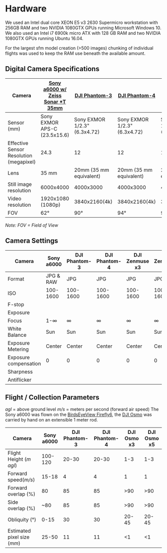 # Hardware

We used an Intel dual core XEON E5 v3 2630 Supermicro workstation with 256GB RAM and 
two NVIDIA 1080GTX GPUs running Microsoft Windows 10.
We also used an Intel i7 6900k micro ATX with 128 GB RAM and two NVIDIA 1080GTX GPUs 
running Ubuntu 16.04.

For the largest sfm model creation (>500 images) chunking of individual flights was used to 
keep the RAM use beneath the available amount. 

## Digital Camera Specifications
|Camera|[Sony a6000 w/ Zeiss Sonar \*T 35mm](http://www.sony.com/electronics/interchangeable-lens-cameras/ilce-6000-body-kit)|[DJI Phantom-3](http://www.dji.com/phantom-3-pro/info)|[DJI Phantom-4](http://www.dji.com/phantom-4/info)|[DJI Zenmuse x3](http://www.dji.com/zenmuse-x3/info)|[DJI Zenmuse x5](http://www.dji.com/zenmuse-x5/info)|
|------|----------|------------|------------|-----------|-----------| 
|Sensor (mm)|Sony EXMOR APS-C (23.5x15.6)|Sony EXMOR 1/2.3" (6.3x4.72)|Sony EXMOR 1/2.3" (6.3x4.72)|Sony EXMOR 1/2.3" (6.3x4.72)|Panasonic Micro 4/3" (17.3x13)| 
|Effective Sensor Resolution (megapixel)|24.3|12|12|12|16|
|Lens|35 mm|20mm (35 mm equivalent)|20mm (35 mm equivalent)|20mm (35 mm equivalent)|30 mm|
|Still image resolution|6000x4000|4000x3000|4000x3000|4000x3000|4608x3456| 
|Video resolution|1920x1080 (1080p)|3840x2160(4k)|3840x2160(4k)|3840x2160(4k)|3840x2160(4k)| 
|FOV|62°|90°|94°|94°|72°| 

*Note: FOV = Field of View* 

## Camera Settings
|Camera|Sony a6000|DJI Phantom-3|DJI Phantom-4|DJI Zenmuse x3|DJI Zenmuse x5|
|------|----------|-------------|-------------|--------------|--------------| 
|Format|JPG & RAW|JPG|JPG|JPG|JPG| 
|ISO|100-1600|100-1600|100-1600|100-1600|100-1600|
|F-stop|||||||
Exposure||||||||
|Focus|1-∞|∞|∞|∞|∞|
|White Balance|Sun|Sun|Sun|Sun|Sun| 
|Exposure Metering|Center|Center|Center|Center|Center| 
Exposure compensation|0|0|0|0|0| 
|Sharpness| | | | | | 
|Antiflicker| | | | | | 

## Flight / Collection Parameters

*agl* = above ground level
*m/s* = meters per second (forward air speed)
The Sony a6000 was flown on the [BirdsEyeView Firefly6](https://www.birdseyeview.aero/), the [DJI Osmo](http://www.dji.com/osmo/info) was carried by hand on an extensible 1 meter rod.

|Camera|Sony a6000|DJI Phantom-3|DJI Phantom-4|DJI Osmo x3|DJI Osmo x5|
|------|----------|------------|------------|-----------|-----------| 
|Flight Height (*m agl*)|100-120|20-30|20-30|1-3|1-3|
|Forward speed(*m/s*)|15-18|4|4|1|1|
|Forward overlap (%)|80|85|85|>90|>90|
|Side overlap (%)|~80|85|85|>90|>90|
|Obliquity (&deg;)|0-15|30|30|20-45|20-45|
|Estimated pixel size (*mm*)|25-50|11|11|<1|<1|

